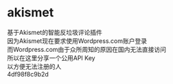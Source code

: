 # akismet
基于Akismet的智能反垃圾评论插件  
因为Akismet现在要求使用Wordpress.com账户登录  
而Wordpress.com由于众所周知的原因在国内无法直接访问  
所以在这里分享一个公用API Key  
以方便无法注册的人  
4df98f8c9b2d  

